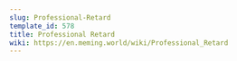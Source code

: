 ```yaml
---
slug: Professional-Retard
template_id: 578
title: Professional Retard
wiki: https://en.meming.world/wiki/Professional_Retard
---
```

